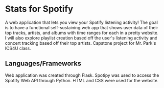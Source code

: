 # Stats for Spotify 

A web application that lets you view your Spotify listening activity! The goal is to have a functional self-sustaining web app that shows user data of their top tracks, artists, and albums with time ranges for each in a pretty website. I will also explore playlist creation based off the user's listening activity and concert tracking based off their top artists. Capstone project for Mr. Park's ICS4U class.

## Languages/Frameworks
Web application was created through Flask. Spotipy was used to access the Spotify Web API through Python. HTML and CSS were used for the website.
